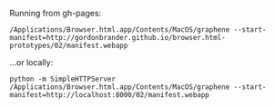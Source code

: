 Running from gh-pages:

    /Applications/Browser.html.app/Contents/MacOS/graphene --start-manifest=http://gordonbrander.github.io/browser.html-prototypes/02/manifest.webapp

...or locally:

    python -m SimpleHTTPServer
    /Applications/Browser.html.app/Contents/MacOS/graphene --start-manifest=http://localhost:8000/02/manifest.webapp
